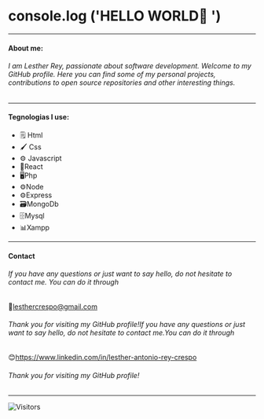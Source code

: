 # console.log ('HELLO WORLD🖖 ')
------------
#### About me:
###### I am Lesther Rey, passionate about software development. Welcome to my GitHub profile. Here you can find some of my personal projects, contributions to open source repositories and other interesting things.

------------

#### Tegnologias I use:
- 🗒️ Html
- 🖌️ Css
- ⚙️ Javascript
- 🧫React
- 🖥️Php
- ⚙️Node 
- ⚙️Express 
- 🗃️MongoDb
- 🗄️Mysql
- 📊Xampp


------------

#### Contact
###### If you have any questions or just want to say hello, do not hesitate to contact me. You can do it through 
📧lesthercrespo@gmail.com

###### Thank you for visiting my GitHub profile!If you have any questions or just want to say hello, do not hesitate to contact me.You can do it through 
😊https://www.linkedin.com/in/lesther-antonio-rey-crespo

###### Thank you for visiting my GitHub profile!

------------
![Visitors](https://api.visitorbadge.io/api/daily?path=Lesther1&label=Visitor&countColor=%232ccce4&style=flat&labelStyle=none)
